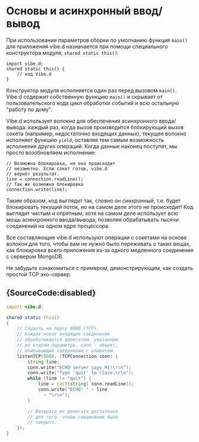 # Основы и асинхронный ввод/вывод

При использовании параметров сборки по умолчанию
функция `main()` для приложения vibe.d назначается
при помощи специального конструктора модуля,
`shared static this()`:

    import vibe.d;
    shared static this() {
        // код Vibe.d
    }

Конструктор модуля исполняется один раз перед вызовом
`main()`. Vibe.d содержит собственную функцию
`main()` и скрывает от пользовательского кода
цикл обработки событий и всю остальную "работу
по дому".

Vibe.d использует *волокна* для обеспечения
асинхронного ввода/вывода: каждый раз, когда
вызов производится блокирующий вызов сокета
(например, недостаточно входящих данных),
текущее волокно исполняет функцию `yield`, оставляя
тем самым возможность исполнения других операций.
Когда данные наконец поступят, мы просто возобновляем
исполнение:

    // Возможна блокировка, но она происходит
    // незаметно. Если сокет готов, vibe.d
    // вернёт результат.
    line = connection.readLine();
    // Так же возможна блокировка
    connection.write(line);

Таким образом, код выглядит так, словно он
*синхронный*, т.е. будет блокировать текущий
поток, но на самом деле этого не происходит!
Код выглядит чистым и опрятным, хотя на самом
деле использует всю мощь асинхронного ввода/вывода,
позволяя обрабатывать тысячи соединений на одном
ядре процессора.

Все составляющие vibe.d используют операции
с сокетами на основе волокон для того,
чтобы вам не нужно было переживать о таких вещах,
как блокировка всего приложения из-за одного
медленного соединения с сервером MongoDB.

Не забудьте ознакомиться с примером, демонстрирующим,
как создать простой TCP эхо-сервер.

## {SourceCode:disabled}

```d
import vibe.d;

shared static this()
{
    // Слушать на порту 8080 (TCP).
    // Каждое новое входящее соединение
    // обрабатывается делегатом, указанным
    // во втором параметре. conn - объект,
    // описывающий соединение с клиентом.
    listenTCP(8080, (TCPConnection conn) {
        string line;
        conn.write("ECHO server says Hi!\r\n");
        conn.write("Type 'quit' to close.\r\n");
        while (line != "quit") {
            line = cast(string) conn.readLine();
            conn.write("ECHO: " ~ line
              ~ "\r\n");
        }

        // Возврата из делегата достаточно
        // для того, чтобы соединение было
        // закрыто.
    });
}
```
